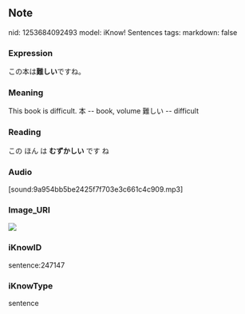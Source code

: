 ## Note
nid: 1253684092493
model: iKnow! Sentences
tags: 
markdown: false

### Expression
この本は<b>難しい</b>ですね。

### Meaning
This book is difficult.
本 -- book, volume
難しい -- difficult

### Reading
この ほん は <b>むずかしい</b> です ね

### Audio
[sound:9a954bb5be2425f7f703e3c661c4c909.mp3]

### Image_URI
<img src="182fd230d0901bd58c13d621ac1c8968.jpg">

### iKnowID
sentence:247147

### iKnowType
sentence
